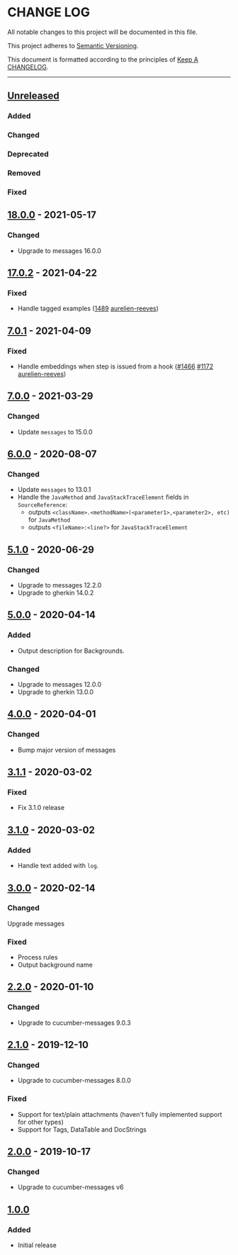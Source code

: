 # CHANGE LOG

All notable changes to this project will be documented in this file.

This project adheres to [Semantic Versioning](http://semver.org).

This document is formatted according to the principles of [Keep A CHANGELOG](http://keepachangelog.com).

----
## [Unreleased]

### Added

### Changed

### Deprecated

### Removed

### Fixed

## [18.0.0] - 2021-05-17

### Changed

* Upgrade to messages 16.0.0

## [17.0.2] - 2021-04-22

### Fixed

* Handle tagged examples
  ([1489](https://github.com/cucumber/cucumber/pull/1489)
   [aurelien-reeves])

## [7.0.1] - 2021-04-09

### Fixed

* Handle embeddings when step is issued from a hook
  ([#1466](https://github.com/cucumber/cucumber/pull/1466)
   [#1172](https://github.com/cucumber/cucumber/issues/1172)
   [aurelien-reeves])

## [7.0.0] - 2021-03-29

### Changed

* Update `messages` to 15.0.0

## [6.0.0] - 2020-08-07

### Changed

* Update `messages` to 13.0.1
* Handle the `JavaMethod` and `JavaStackTraceElement` fields in `SourceReference`:
  - outputs `<className>.<methodName>(<parameter1>,<parameter2>, etc)` for `JavaMethod`
  - outputs `<fileName>:<line?>` for `JavaStackTraceElement`

## [5.1.0] - 2020-06-29

### Changed

* Upgrade to messages 12.2.0
* Upgrade to gherkin 14.0.2

## [5.0.0] - 2020-04-14

### Added

* Output description for Backgrounds.

### Changed

* Upgrade to messages 12.0.0
* Upgrade to gherkin 13.0.0

## [4.0.0] - 2020-04-01

### Changed

* Bump major version of messages

## [3.1.1] - 2020-03-02

### Fixed

* Fix 3.1.0 release

## [3.1.0] - 2020-03-02

### Added

* Handle text added with `log`.

## [3.0.0] - 2020-02-14

### Changed

Upgrade messages

### Fixed

* Process rules
* Output background name

## [2.2.0] - 2020-01-10

### Changed

* Upgrade to cucumber-messages 9.0.3

## [2.1.0] - 2019-12-10

### Changed

* Upgrade to cucumber-messages 8.0.0

### Fixed

* Support for text/plain attachments (haven't fully implemented support for other types)
* Support for Tags, DataTable and DocStrings

## [2.0.0] - 2019-10-17

### Changed

* Upgrade to cucumber-messages v6

## [1.0.0]

### Added

* Initial release

<!-- Releases -->
[Unreleased]: https://github.com/cucumber/cucumber/compare/json-formatter/v18.0.0...main
[18.0.0]:      https://github.com/cucumber/cucumber/compare/json-formatter/v17.0.2...json-formatter/v18.0.0
[17.0.2]:      https://github.com/cucumber/cucumber/compare/json-formatter/v7.0.1...json-formatter/v17.0.2
[7.0.1]:      https://github.com/cucumber/cucumber/compare/json-formatter/v7.0.0...json-formatter/v7.0.1
[7.0.0]:      https://github.com/cucumber/cucumber/compare/json-formatter/v6.0.0...json-formatter/v7.0.0
[6.0.0]:      https://github.com/cucumber/cucumber/compare/json-formatter/v5.1.0...json-formatter/v6.0.0
[5.1.0]:      https://github.com/cucumber/cucumber/compare/json-formatter/v5.0.0...json-formatter/v5.1.0
[5.0.0]:      https://github.com/cucumber/cucumber/compare/json-formatter/v4.0.0...json-formatter/v5.0.0
[4.0.0]:      https://github.com/cucumber/cucumber/compare/json-formatter/v3.1.1...json-formatter/v4.0.0
[3.1.1]:      https://github.com/cucumber/cucumber/compare/json-formatter/v3.1.0...json-formatter/v3.1.1
[3.1.0]:      https://github.com/cucumber/cucumber/compare/json-formatter/v3.0.0...json-formatter/v3.1.0
[3.0.0]:      https://github.com/cucumber/cucumber/compare/json-formatter/v2.2.0...json-formatter/v3.0.0
[2.2.0]:      https://github.com/cucumber/cucumber/compare/json-formatter/v2.1.0...json-formatter/v2.2.0
[2.1.0]:      https://github.com/cucumber/cucumber/compare/json-formatter/v2.0.0...json-formatter/v2.1.0
[2.0.0]:      https://github.com/cucumber/cucumber/compare/json-formatter/v1.0.0...json-formatter/v2.0.0
[1.0.0]:      https://github.com/cucumber/cucumber/releases/tag/json-formatter/v1.0.0

<!-- Contributors -->
[aslakhellesoy]:    https://github.com/aslakhellesoy
[aurelien-reeves]:  https://github.com/aurelien-reeves
